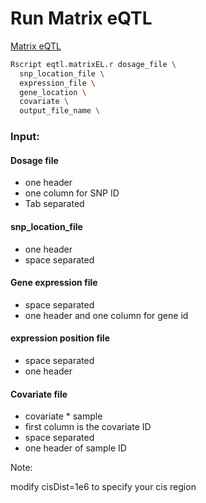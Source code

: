 # Run Matrix eQTL

[Matrix eQTL](https://cran.r-project.org/web/packages/MatrixEQTL/index.html)
```bash
Rscript eqtl.matrixEL.r dosage_file \
  snp_location_file \
  expression_file \
  gene_location \
  covariate \
  output_file_name \
```

### Input:
####  Dosage file
- one header
- one column for SNP ID
- Tab separated


#### snp_location_file
- one header
- space separated

#### Gene expression file
- space separated
- one header and one column for gene id

#### expression position file
- space separated
- one header


#### Covariate file
- covariate * sample
- first column is the covariate ID
- space separated
- one header of sample ID


Note:

modify cisDist=1e6 to specify your cis region
